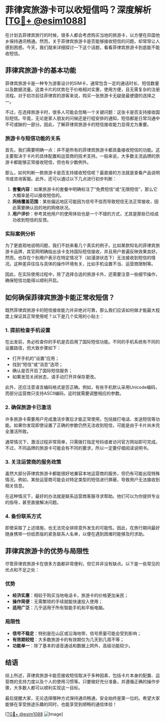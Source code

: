 # 菲律宾旅游卡可以收短信吗？深度解析[[TG💪+ @esim1088](https://t.me/s/esim1088)]

在计划去菲律宾旅行的时候，很多人都会考虑购买当地的旅游卡，以方便在异国他乡保持通讯畅通。然而，关于菲律宾旅游卡是否能够接收短信的问题，却常常让人感到困惑。今天，我们就来详细探讨一下这个话题，看看菲律宾旅游卡到底能不能收短信。

## 菲律宾旅游卡的基本功能

菲律宾旅游卡是一种专为游客设计的SIM卡，通常包含一定的通话时长、短信数量以及数据流量。这类卡片的优势在于价格相对实惠，使用方便，且无需复杂的注册流程。对于初次前往菲律宾的游客来说，购买一张旅游卡无疑是最便捷的选择之一。

不过，在选择旅游卡时，很多人可能会忽略一个关键问题：这张卡是否支持接收国际短信。毕竟，无论是家人朋友的问候还是行程安排的通知，短信都是日常沟通中不可或缺的一部分。因此，了解菲律宾旅游卡的短信接收能力显得尤为重要。

### 旅游卡与短信功能的关系

首先，我们需要明确一点：并不是所有的菲律宾旅游卡都具备接收短信的功能。这主要取决于卡片的具体配置和运营商的技术支持。一般来说，大多数主流品牌的旅游卡都能够正常接收短信，但也有少数例外。

那么，如何判断一款旅游卡是否支持接收短信呢？最直接的方法就是查看产品说明书或咨询客服。此外，还可以通过以下几点进行初步判断：

1. **套餐内容**：如果旅游卡的套餐中明确标注了“免费短信”或“无限短信”，那么它大概率是可以接收短信的。
2. **网络覆盖范围**：某些偏远地区可能因为信号不佳而导致短信无法正常接收，因此需要确认目的地的网络状况。
3. **用户评价**：参考其他用户的使用体验也是一个不错的方式，尤其是那些已经成功收到短信的反馈。

### 实际案例分析

为了更直观地说明问题，我们不妨来看几个真实的例子。比如某款知名的菲律宾旅游卡品牌，其官网明确指出该卡支持国际短信接收，并且用户普遍反映效果良好。然而，也存在个别用户表示在特定情况下（如漫游状态下）无法接收到短信的情况。这种差异往往与具体的操作环境有关，比如手机设置不当、运营商限制等。

因此，在实际使用过程中，除了选择合适的旅游卡外，还需要注意一些细节操作，确保短信功能得以顺利开启。

## 如何确保菲律宾旅游卡能正常收短信？

既然菲律宾旅游卡的短信接收能力并非绝对可靠，那么我们应该如何做才能最大程度上保证其正常使用呢？以下是几个实用的小贴士：

### 1. 提前检查手机设置

在出发前，务必检查你的手机是否启用了国际短信功能。不同的手机系统有不同的设置路径，但大致步骤如下：

- 打开手机的“设置”应用；
- 找到“短信”或“消息”选项；
- 确认是否开启了国际短信服务；
- 如果发现关闭状态，请手动打开并保存更改。

此外，还应注意语言编码格式是否正确。例如，有些手机默认采用Unicode编码，而部分运营商只支持ASCII编码，这时就需要调整相应的参数。

### 2. 确保旅游卡已激活

许多旅游卡需要用户完成激活步骤后才能正常使用，包括拨打电话、发送短信等功能。如果你发现即使设置了正确的参数仍然无法收到短信，可能是由于卡片尚未完全激活所致。

通常情况下，激活过程非常简单，只需拨打指定号码或者访问官方网站即可完成。不过，不同品牌的旅游卡可能会有不同的要求，所以一定要仔细阅读说明书。

### 3. 关注运营商的服务政策

虽然大部分菲律宾旅游卡都能很好地兼容本地运营商的服务，但仍有可能出现特殊情况。例如，某些运营商可能会对特定类型的短信进行屏蔽，导致用户无法接收到相关信息。

在这种情况下，最好的办法就是联系运营商客服寻求帮助。他们可以为你提供专业的指导，甚至直接解决问题。

### 4. 备份联系方式

即使采取了上述措施，也无法完全排除意外发生的可能性。因此，在旅行期间最好随身携带一份纸质版的紧急联系人名单，以便在遇到困难时能够及时求助。

## 菲律宾旅游卡的优势与局限性

尽管菲律宾旅游卡在很多方面都非常便利，但它并非没有缺点。以下是一些常见的优点和不足之处：

### 优势

- **经济实惠**：相较于购买当地电话卡，旅游卡的价格更加亲民；
- **操作简便**：无需繁琐的手续就能快速投入使用；
- **适用广泛**：几乎适用于所有智能手机和平板电脑。

### 局限性

- **信号不稳定**：特别是在山区或沿海地带，信号质量可能会受到影响；
- **有效期较短**：大多数旅游卡的有效期仅为几天到几周不等；
- **功能单一**：除了基本的语音通话和数据上网外，高级功能较少。

## 结语

综上所述，菲律宾旅游卡能否接收短信取决于多种因素，包括卡片本身的配置、运营商的支持力度以及个人的使用习惯等。只要做好充分准备，并遵循正确的操作步骤，大多数人都可以顺利实现这一目标。

最后提醒大家，无论选择哪种方式保持通讯畅通，安全始终是第一位的。希望大家能够在享受旅途乐趣的同时，也能享受到顺畅的通信体验！

[[TG💪+ @esim1088](https://t.me/s/esim1088) ![Image](https://i.postimg.cc/4NQfJmqS/Snipaste-2025-05-13-00-14-12.png)]